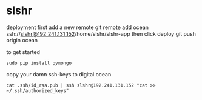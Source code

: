 slshr
=====
deployment
first add a new remote
    git remote add ocean ssh://slshr@192.241.131.152/home/slshr/slshr-app
then click deploy
    git push origin ocean

to get started

    sudo pip install pymongo

copy your damn ssh-keys to digital ocean

    cat .ssh/id_rsa.pub | ssh slshr@192.241.131.152 "cat >> ~/.ssh/authorized_keys"
